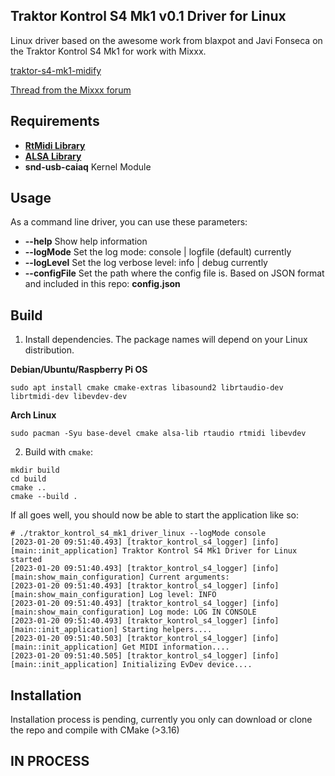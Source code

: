 ## Traktor Kontrol S4 Mk1 v0.1 Driver for Linux

Linux driver based on the awesome work from blaxpot and Javi Fonseca on the Traktor Kontrol S4 Mk1 for work with Mixxx.

[traktor-s4-mk1-midify](https://github.com/blaxpot/traktor-s4-mk1-midify)

[Thread from the Mixxx forum](https://mixxx.discourse.group/t/native-instruments-kontrol-s4-v0-1/11942)

## Requirements
- **[RtMidi Library](https://www.music.mcgill.ca/~gary/rtmidi/)**
- **[ALSA Library](https://www.alsa-project.org/wiki/Main_Page)**
- **snd-usb-caiaq** Kernel Module

## Usage

As a command line driver, you can use these parameters:
- **--help** Show help information
- **--logMode** Set the log mode: console | logfile (default) currently
- **--logLevel** Set the log verbose level: info | debug currently
- **--configFile** Set the path where the config file is. Based on JSON format and included in this repo: **config.json**

## Build
1. Install dependencies. The package names will depend on your Linux distribution.

**Debian/Ubuntu/Raspberry Pi OS**
```
sudo apt install cmake cmake-extras libasound2 librtaudio-dev librtmidi-dev libevdev-dev
```

**Arch Linux**
```
sudo pacman -Syu base-devel cmake alsa-lib rtaudio rtmidi libevdev
```

2. Build with `cmake`:
```
mkdir build
cd build
cmake ..
cmake --build .
```

If all goes well, you should now be able to start the application like so:
```
# ./traktor_kontrol_s4_mk1_driver_linux --logMode console
[2023-01-20 09:51:40.493] [traktor_kontrol_s4_logger] [info] [main::init_application] Traktor Kontrol S4 Mk1 Driver for Linux started
[2023-01-20 09:51:40.493] [traktor_kontrol_s4_logger] [info] [main:show_main_configuration] Current arguments:
[2023-01-20 09:51:40.493] [traktor_kontrol_s4_logger] [info] [main:show_main_configuration] Log level: INFO
[2023-01-20 09:51:40.493] [traktor_kontrol_s4_logger] [info] [main:show_main_configuration] Log mode: LOG IN CONSOLE
[2023-01-20 09:51:40.493] [traktor_kontrol_s4_logger] [info] [main::init_application] Starting helpers....
[2023-01-20 09:51:40.503] [traktor_kontrol_s4_logger] [info] [main::init_application] Get MIDI information....
[2023-01-20 09:51:40.505] [traktor_kontrol_s4_logger] [info] [main::init_application] Initializing EvDev device....
```

## Installation
Installation process is pending, currently you only can download or clone the repo and compile with CMake (>3.16)

## IN PROCESS
